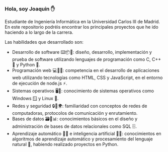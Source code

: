 ### Hola, soy Joaquin :raised_hand:
Estudiante de Ingeniería Informática en la Universidad Carlos III de Madrid. En este repositorio podréis encontrar los principales proyectos que he ido haciendo a lo largo de la carrera.

Las habilidades que desarrollado son: 
- Desarrollo de software ⌨️📦🚀: diseño, desarrollo, implementación y
prueba de software utilizando lenguajes de programación
como C, C++ 📝 y Python 🐍.
- Programación web 💻🎨🌐: competencia en el desarrollo de
aplicaciones web utilizando tecnologías como HTML, CSS y
JavaScript, en el entorno de ejecución de node.js ⚡️.
- Sistemas operativos 🖥️🔧: conocimiento de sistemas operativos
como Windows 🪟 y Linux 🐧.
- Redes y seguridad 🔒🔗🌍: familiaridad con conceptos de redes de
computadoras, protocolos de comunicación y enrutamiento.
- Bases de datos 🗃️💾📊: conocimientos básicos en el diseño y
administración de bases de datos relacionales como SQL 🗄️.
- Aprendizaje automático 🤖🧠 e inteligencia artificial 🔮💡: conocimientos
en algoritmos de aprendizaje automático y procesamiento del
lenguaje natural 💬, habiendo realizado proyectos en Python.


<!--
**joaquingarciapozo/joaquingarciapozo** is a ✨ _special_ ✨ repository because its `README.md` (this file) appears on your GitHub profile.

Here are some ideas to get you started:

- 🔭 I’m currently working on ...
- 🌱 I’m currently learning ...
- 👯 I’m looking to collaborate on ...
- 🤔 I’m looking for help with ...
- 💬 Ask me about ...
- 📫 How to reach me: ...
- 😄 Pronouns: ...
- ⚡ Fun fact: ...
-->
